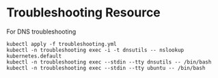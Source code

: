 # Troubleshooting Resource
For DNS troubleshooting
```
kubectl apply -f troubleshooting.yml
kubectl -n troubleshooting exec -i -t dnsutils -- nslookup kubernetes.default
kubectl -n troubleshooting exec --stdin --tty dnsutils -- /bin/bash
kubectl -n troubleshooting exec --stdin --tty ubuntu -- /bin/bash
```

